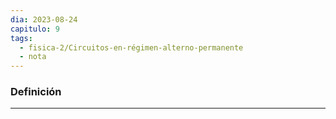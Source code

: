 ```yaml
---
dia: 2023-08-24
capitulo: 9
tags:
  - fisica-2/Circuitos-en-régimen-alterno-permanente
  - nota
---
```

### Definición
---
